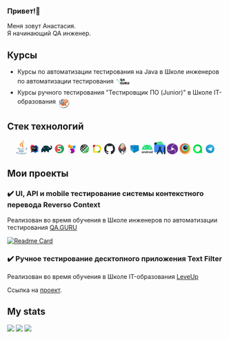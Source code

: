 ### Привет!👋 
Меня зовут Анастасия. 
</br>Я начинающий QA инженер.

## Курсы
- Курсы по автоматизации тестирования на Java в Школе инженеров по автоматизации тестирования [<img align="center" width="8%" src="media/icons/QA.GURU-logo.png">](https://qa.guru)
- Курсы ручного тестирования "Тестировщик ПО (Junior)" в Школе IT-образования [<img align="center" width="6%" src="media/icons/LevelUp-logo.png">](https://levelp.ru)

## <a name="Стек-технологий">Стек технологий</a>
<p  align="center">
<img width="5%" title="Java" src="media/icons/java-logo.svg">
<img width="5%" title="IntelliJ IDEA" src="media/icons/IDEA-logo.svg">
<img width="5%" title="Gradle" src="media/icons/gradle-logo.svg">
<img width="5%" title="Junit5" src="media/icons/junit5-logo.svg">
<img width="5%" title="Selenide" src="media/icons/selenide-logo.svg">
<img width="5%" title="Rest-Assured" src="media/icons/rest-assured-logo.svg">
<img width="5%" title="Allure Report" src="media/icons/allure-report-logo.svg">
<img width="5%" title="GitHub" src="media/icons/github-logo.svg">
<img width="5%" title="Jenkins" src="media/icons/jenkins-logo.svg">
<img width="5%" title="Selenoid" src="media/icons/selenoid-logo.svg">
<img width="5%" title="Android" src="media/icons/android-logo.svg">
<img width="5%" title="Android Studio" src="media/icons/android-studio-logo.svg">
<img width="5%" title="Appium" src="media/icons/appium-server-logo.svg">
<img width="5%" title="Browserstack" src="media/icons/browserstack-logo.svg">
<img width="5%" title="Allure TestOps" src="media/icons/allure-testops-logo.svg">
<img width="5%" title="Telegram" src="media/icons/telegram-logo.svg">
</p>

## Мои проекты
### :heavy_check_mark: UI, API и mobile тестирование системы контекстного перевода Reverso Context
Реализован во время обучения в Школе инженеров по автоматизации тестирования <a target="_blank" href="https://qa.guru">QA.GURU</a>

[![Readme Card](https://github-readme-stats.vercel.app/api/pin/?username=nastasia-ch&repo=reverso.net-tests)](https://github.com/nastasia-ch/reverso.net-tests)

### :heavy_check_mark: Ручное тестирование десктопного приложения Text Filter
Реализован во время обучения в Школе IT-образования <a target="_blank" href="https://levelp.ru">LeveUp</a>

Cсылка на [проект](https://drive.google.com/file/d/1LvXeHppGEu1r4PY4wNrcDszPzK8Ps3To/view).

## My stats
  ![](https://github-profile-summary-cards.vercel.app/api/cards/profile-details?username=nastasia-ch)
  ![](https://github-profile-summary-cards.vercel.app/api/cards/stats?username=nastasia-ch)
  ![](https://github-profile-summary-cards.vercel.app/api/cards/repos-per-language?username=nastasia-ch)
